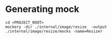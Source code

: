 # Generating mock
```
cd <PROJECT_ROOT>
mockery -dir ./internal/image/resize  -output ./internal/image/resize/mocks -name=Resizer
```